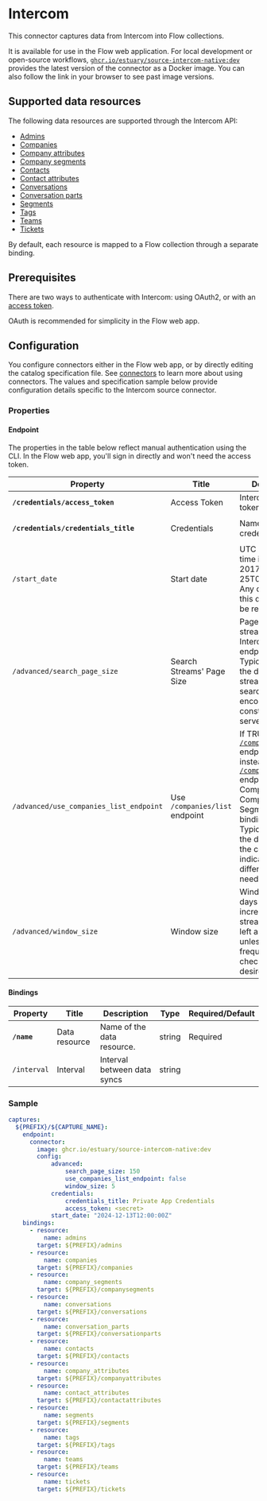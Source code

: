 
# Intercom

This connector captures data from Intercom into Flow collections.

It is available for use in the Flow web application. For local development or open-source workflows, [`ghcr.io/estuary/source-intercom-native:dev`](https://ghcr.io/estuary/source-intercom-native:dev) provides the latest version of the connector as a Docker image. You can also follow the link in your browser to see past image versions.

## Supported data resources

The following data resources are supported through the Intercom API:

* [Admins](https://developers.intercom.com/docs/references/rest-api/api.intercom.io/admins/listadmins)
* [Companies](https://developers.intercom.com/docs/references/rest-api/api.intercom.io/companies/scrolloverallcompanies)
* [Company attributes](https://developers.intercom.com/docs/references/rest-api/api.intercom.io/data-attributes/lisdataattributes)
* [Company segments](https://developers.intercom.com/docs/references/rest-api/api.intercom.io/companies/listattachedsegmentsforcompanies)
* [Contacts](https://developers.intercom.com/docs/references/rest-api/api.intercom.io/contacts/searchcontacts)
* [Contact attributes](https://developers.intercom.com/docs/references/rest-api/api.intercom.io/data-attributes/lisdataattributes)
* [Conversations](https://developers.intercom.com/docs/references/rest-api/api.intercom.io/conversations/searchconversations)
* [Conversation parts](https://developers.intercom.com/docs/references/rest-api/api.intercom.io/conversations/retrieveconversatio)
* [Segments](https://developers.intercom.com/docs/references/rest-api/api.intercom.io/segments/listsegments)
* [Tags](https://developers.intercom.com/docs/references/rest-api/api.intercom.io/tags/listtags)
* [Teams](https://developers.intercom.com/docs/references/rest-api/api.intercom.io/teams/listteams)
* [Tickets](https://developers.intercom.com/docs/references/rest-api/api.intercom.io/tickets/searchtickets)

By default, each resource is mapped to a Flow collection through a separate binding.

## Prerequisites

There are two ways to authenticate with Intercom: using OAuth2, or with an [access token](https://developers.intercom.com/building-apps/docs/authentication-types#section-how-to-get-your-access-token).

OAuth is recommended for simplicity in the Flow web app.

## Configuration

You configure connectors either in the Flow web app, or by directly editing the catalog specification file.
See [connectors](../../../concepts/connectors.md#using-connectors) to learn more about using connectors. The values and specification sample below provide configuration details specific to the Intercom source connector.

### Properties

#### Endpoint

The properties in the table below reflect manual authentication using the CLI. In the Flow web app,
you'll sign in directly and won't need the access token.

| Property | Title | Description | Type | Required/Default |
|---|---|---|---|---|
| **`/credentials/access_token`** | Access Token | Intercom Access token. | string | Required |
| **`/credentials/credentials_title`** | Credentials | Name of the credentials set | string | Required, `"Private App Credentials"` |
| `/start_date` | Start date | UTC date and time in the format 2017-01-25T00:00:00Z. Any data before this date will not be replicated. | string | 30 days before the present date |
| `/advanced/search_page_size` | Search Streams' Page Size | Page size for streams that use Intercom's search endpoints. Typically, left as the default unless streams using search endpoints encounter constant Intercom server timeouts. | integer | 150 |
| `/advanced/use_companies_list_endpoint` | Use `/companies/list` endpoint | If TRUE, the [`/companies/list`](https://developers.intercom.com/docs/references/rest-api/api.intercom.io/companies/listallcompanies) endpoint is used instead of the [`/companies/scroll`](https://developers.intercom.com/docs/references/rest-api/api.intercom.io/companies/scrolloverallcompanies) endpoint for the Companies and Company Segments bindings. Typically left as the default unless the connector indicates a different setting is needed. | boolean | False |
| `/advanced/window_size` | Window size | Window size in days for incrementals streams. Typically left as the default unless more frequent checkpoints are desired. | integer | 5 |

#### Bindings

| Property | Title | Description | Type | Required/Default |
|---|---|---|---|---|
| **`/name`** | Data resource | Name of the data resource. | string | Required |
| `/interval` | Interval | Interval between data syncs | string |          |


### Sample

```yaml
captures:
  ${PREFIX}/${CAPTURE_NAME}:
    endpoint:
      connector:
        image: ghcr.io/estuary/source-intercom-native:dev
        config:
            advanced:
                search_page_size: 150
                use_companies_list_endpoint: false
                window_size: 5
            credentials:
                credentials_title: Private App Credentials
                access_token: <secret>
            start_date: "2024-12-13T12:00:00Z"
    bindings:
      - resource:
          name: admins
        target: ${PREFIX}/admins
      - resource:
          name: companies
        target: ${PREFIX}/companies
      - resource:
          name: company_segments
        target: ${PREFIX}/companysegments
      - resource:
          name: conversations
        target: ${PREFIX}/conversations
      - resource:
          name: conversation_parts
        target: ${PREFIX}/conversationparts
      - resource:
          name: contacts
        target: ${PREFIX}/contacts
      - resource:
          name: company_attributes
        target: ${PREFIX}/companyattributes
      - resource:
          name: contact_attributes
        target: ${PREFIX}/contactattributes
      - resource:
          name: segments
        target: ${PREFIX}/segments
      - resource:
          name: tags
        target: ${PREFIX}/tags
      - resource:
          name: teams
        target: ${PREFIX}/teams
      - resource:
          name: tickets
        target: ${PREFIX}/tickets
```
